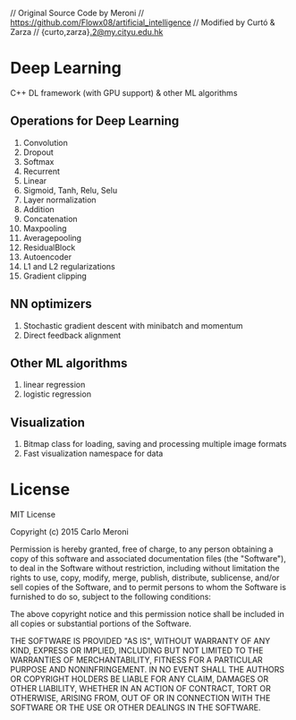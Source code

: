 // Original Source Code by Meroni
// https://github.com/Flowx08/artificial_intelligence
// Modified by Curtó & Zarza
// {curto,zarza}.2@my.cityu.edu.hk

Deep Learning
========================
C++ DL framework (with GPU support) & other ML algorithms

Operations for Deep Learning
--------------
1. Convolution
2. Dropout
3. Softmax
4. Recurrent
5. Linear
6. Sigmoid, Tanh, Relu, Selu
7. Layer normalization
8. Addition
9. Concatenation
10. Maxpooling
11. Averagepooling
12. ResidualBlock
13. Autoencoder
14. L1 and L2 regularizations
15. Gradient clipping

NN optimizers
--------------
1. Stochastic gradient descent with minibatch and momentum
2. Direct feedback alignment

Other ML algorithms
------------
1. linear regression
2. logistic regression

Visualization
-----------
1. Bitmap class for loading, saving and processing multiple image formats
2. Fast visualization namespace for data

License
======
MIT License

Copyright (c) 2015 Carlo Meroni

Permission is hereby granted, free of charge, to any person obtaining a copy
of this software and associated documentation files (the "Software"), to deal
in the Software without restriction, including without limitation the rights
to use, copy, modify, merge, publish, distribute, sublicense, and/or sell
copies of the Software, and to permit persons to whom the Software is
furnished to do so, subject to the following conditions:

The above copyright notice and this permission notice shall be included in
all copies or substantial portions of the Software.

THE SOFTWARE IS PROVIDED "AS IS", WITHOUT WARRANTY OF ANY KIND, EXPRESS OR
IMPLIED, INCLUDING BUT NOT LIMITED TO THE WARRANTIES OF MERCHANTABILITY,
FITNESS FOR A PARTICULAR PURPOSE AND NONINFRINGEMENT. IN NO EVENT SHALL THE
AUTHORS OR COPYRIGHT HOLDERS BE LIABLE FOR ANY CLAIM, DAMAGES OR OTHER
LIABILITY, WHETHER IN AN ACTION OF CONTRACT, TORT OR OTHERWISE, ARISING FROM,
OUT OF OR IN CONNECTION WITH THE SOFTWARE OR THE USE OR OTHER DEALINGS IN
THE SOFTWARE.
